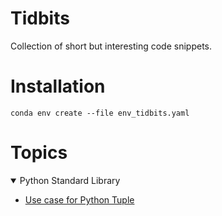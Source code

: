 # Tidbits

Collection of short but interesting code snippets.

# Installation

`conda env create --file env_tidbits.yaml`


# Topics

<details open> 
  <summary> 
    Python Standard Library
  </summary>
  <ul>
     <li><a href="base/Use%20case%20for%20Python%20Tuple.ipynb">Use case for Python Tuple </a></li> 
  </ul>
</details>

